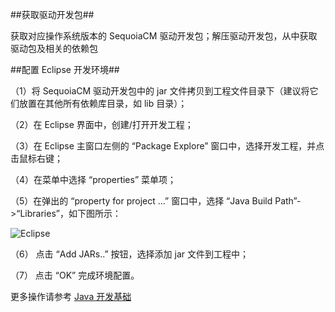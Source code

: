 ##获取驱动开发包##

获取对应操作系统版本的 SequoiaCM 驱动开发包；解压驱动开发包，从中获取驱动包及相关的依赖包

##配置 Eclipse 开发环境##

（1）将 SequoiaCM 驱动开发包中的 jar 文件拷贝到工程文件目录下（建议将它们放置在其他所有依赖库目录，如 lib 目录）；

（2）在 Eclipse 界面中，创建/打开开发工程；

（3）在 Eclipse 主窗口左侧的 “Package Explore” 窗口中，选择开发工程，并点击鼠标右键；

（4）在菜单中选择 “properties” 菜单项；

（5）在弹出的 “property for project …” 窗口中，选择 “Java Build Path”->“Libraries”，如下图所示：

![Eclipse][eclipse_env]

（6） 点击 “Add JARs..” 按钮，选择添加 jar 文件到工程中；

（7） 点击 “OK” 完成环境配置。

更多操作请参考 [Java 开发基础][java_devolopment]

[eclipse_env]:Quick_Start/eclipse.png
[java_devolopment]:Development/Java_Driver/Readme.md